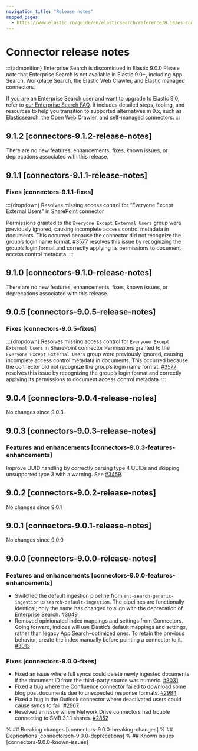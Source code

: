 ```yaml
---
navigation_title: "Release notes"
mapped_pages:
  - https://www.elastic.co/guide/en/elasticsearch/reference/8.18/es-connectors-release-notes.html
---
```


# Connector release notes

:::{admonition} Enterprise Search is discontinued in Elastic 9.0.0
Please note that Enterprise Search is not available in Elastic 9.0+, including App Search, Workplace Search, the Elastic Web Crawler, and Elastic managed connectors.

If you are an Enterprise Search user and want to upgrade to Elastic 9.0, refer to [our Enterprise Search FAQ](https://www.elastic.co/resources/search/enterprise-search-faq#what-features-are-impacted-by-this-announcement).
It includes detailed steps, tooling, and resources to help you transition to supported alternatives in 9.x, such as Elasticsearch, the Open Web Crawler, and self-managed connectors.
:::

## 9.1.2 [connectors-9.1.2-release-notes]
There are no new features, enhancements, fixes, known issues, or deprecations associated with this release.

## 9.1.1 [connectors-9.1.1-release-notes]

### Fixes [connectors-9.1.1-fixes]

:::{dropdown} Resolves missing access control for “Everyone Except External Users” in SharePoint connector

Permissions granted to the `Everyone Except External Users` group were previously ignored, causing incomplete access control metadata in documents. This occurred because the connector did not recognize the group’s login name format.
[#3577](https://github.com/elastic/connectors/pull/3577) resolves this issue by recognizing the group’s login format and correctly applying its permissions to document access control metadata.
:::

## 9.1.0 [connectors-9.1.0-release-notes]
There are no new features, enhancements, fixes, known issues, or deprecations associated with this release.

## 9.0.5 [connectors-9.0.5-release-notes]

### Fixes [connectors-9.0.5-fixes]

:::{dropdown} Resolves missing access control for `Everyone Except External Users` in SharePoint connector
Permissions granted to the `Everyone Except External Users` group were previously ignored, causing incomplete access control metadata in documents. This occurred because the connector did not recognize the group’s login name format. [#3577](https://github.com/elastic/connectors/pull/3577) resolves this issue by recognizing the group’s login format and correctly applying its permissions to document access control metadata.
:::

## 9.0.4 [connectors-9.0.4-release-notes]
No changes since 9.0.3

## 9.0.3 [connectors-9.0.3-release-notes]

### Features and enhancements [connectors-9.0.3-features-enhancements]

Improve UUID handling by correctly parsing type 4 UUIDs and skipping unsupported type 3 with a warning. See [#3459](https://github.com/elastic/connectors/pull/3459).

## 9.0.2 [connectors-9.0.2-release-notes]
No changes since 9.0.1

## 9.0.1 [connectors-9.0.1-release-notes]
No changes since 9.0.0

## 9.0.0 [connectors-9.0.0-release-notes]

### Features and enhancements [connectors-9.0.0-features-enhancements]

* Switched the default ingestion pipeline from `ent-search-generic-ingestion` to `search-default-ingestion`. The pipelines are functionally identical; only the name has changed to align with the deprecation of Enterprise Search. [#3049](https://github.com/elastic/connectors/pull/3049)
* Removed opinionated index mappings and settings from Connectors. Going forward, indices will use Elastic’s default mappings and settings, rather than legacy App Search–optimized ones. To retain the previous behavior, create the index manually before pointing a connector to it. [#3013](https://github.com/elastic/connectors/pull/3013)

### Fixes [connectors-9.0.0-fixes]

* Fixed an issue where full syncs could delete newly ingested documents if the document ID from the third-party source was numeric. [#3031](https://github.com/elastic/connectors/pull/3031)
* Fixed a bug where the Confluence connector failed to download some blog post documents due to unexpected response formats. [#2984](https://github.com/elastic/connectors/pull/2984)
* Fixed a bug in the Outlook connector where deactivated users could cause syncs to fail. [#2967](https://github.com/elastic/connectors/pull/2967)
* Resolved an issue where Network Drive connectors had trouble connecting to SMB 3.1.1 shares. [#2852](https://github.com/elastic/connectors/pull/2852)

% ## Breaking changes [connectors-9.0.0-breaking-changes]
% ## Deprications [connectorsch-9.0.0-deprecations]
% ## Known issues [connectors-9.0.0-known-issues]

